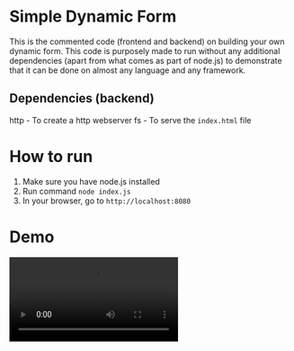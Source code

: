 # Simple Dynamic Form
This is the commented code (frontend and backend) on building your own dynamic form.
This code is purposely made to run without any additional dependencies (apart from what comes as part of node.js) to demonstrate that it can be done on almost any language and any framework.

## Dependencies (backend)
http - To create a http webserver
fs - To serve the `index.html` file

# How to run
1. Make sure you have node.js installed
2. Run command `node index.js`
3. In your browser, go to `http://localhost:8080`

# Demo
![demo video](https://github.com/transferwise/simple-dynamic-form/blob/master/demo.mov?raw=true)
